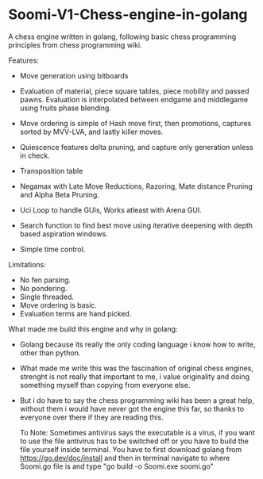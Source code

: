 # Soomi-V1-Chess-engine-in-golang
A chess engine written in golang, following basic chess programming principles from chess programming wiki.

Features:

- Move generation using bitboards

- Evaluation of material, piece square tables, piece mobility and passed pawns.
  Evaluation is interpolated between endgame and middlegame using fruits phase blending.

- Move ordering is simple of Hash move first, then promotions, captures sorted by MVV-LVA, and lastly killer moves.

- Quiescence features delta pruning, and capture only generation unless in check.

- Transposition table

- Negamax with Late Move Reductions, Razoring, Mate distance Pruning and Alpha Beta Pruning.

- Uci Loop to handle GUIs, Works atleast with Arena GUI.

- Search function to find best move using iterative deepening with depth based aspiration windows.

- Simple time control.

Limitations:

- No fen parsing.
- No pondering.
- Single threaded.
- Move ordering is basic.
- Evaluation terms are hand picked.

What made me build this engine and why in golang:

- Golang because its really the only coding language i know how to write, other than python.
- What made me write this was the fascination of original chess engines, strenght is not really that important to me, i value originality and doing something myself than copying from everyone else.
- But i do have to say the chess programming wiki has been a great help, without them i would have never got the engine this far, so thanks to everyone over there if they are reading this.

  To Note: Sometimes antivirus says the executable is a virus, if you want to use the file antivirus has to be switched off or you have to build the file yourself inside terminal.
  You have to first download golang from https://go.dev/doc/install and then in terminal navigate to where Soomi.go file is and type "go build -o Soomi.exe soomi.go" 
